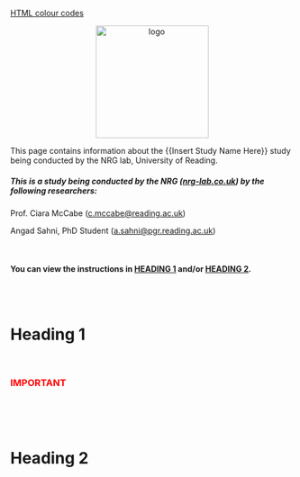 <body style="background-color:{enter colour code here.};"></body> 

[HTML colour codes](https://htmlcolorcodes.com/) <!--Setting up the page's background colour. white (#fffff) is best.-->

<p align="center"> <img width="200" src="nrg_logo.jpeg" alt="logo"> </p> 
<!-- NRG lab's logo should go at the top of the page, aligned center.-->

This page contains information about the {{Insert Study Name Here}} study being conducted by the NRG lab, University of Reading. <br>

##### This is a study being conducted by the NRG ([nrg-lab.co.uk](https://www.nrg-lab.co.uk/)) by the following researchers:
Prof. Ciara McCabe (<a href="mailto:c.mccabe@reading.ac.uk">c.mccabe@reading.ac.uk</a>) 

Angad Sahni, PhD Student (<a href="mailto:a.sahni@pgr.reading.ac.uk">a.sahni@pgr.reading.ac.uk</a>) 

<!-- Use '<a href' section to link to your email address-->

<br>

#### You can view the instructions in [<u>HEADING 1</u>](README.md#heading-1) and/or [<u>HEADING 2</u>](README.md#heading-2). 

<br>
<br>

# Heading 1

<br>

<h3 style="color:red">IMPORTANT</h3> <!-- Here you have RED text to stress an IMPORTANT point. -->
<!-- Make list of IMPORTANT points here. -->

<br>
<br>
<br>

# Heading 2

